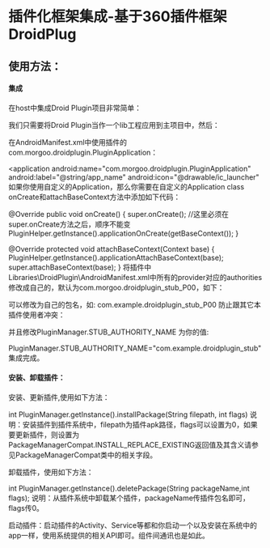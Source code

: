 # 插件化框架集成-基于360插件框架DroidPlug


## 使用方法：

#### 集成

在host中集成Droid Plugin项目非常简单：

我们只需要将Droid Plugin当作一个lib工程应用到主项目中，然后：

在AndroidManifest.xml中使用插件的com.morgoo.droidplugin.PluginApplication：

 <application android:name="com.morgoo.droidplugin.PluginApplication" 
 			 android:label="@string/app_name"
 			 android:icon="@drawable/ic_launcher" 
如果你使用自定义的Application，那么你需要在自定义的Application class onCreate和attachBaseContext方法中添加如下代码：

 @Override
 public void onCreate() {
     super.onCreate();
     //这里必须在super.onCreate方法之后，顺序不能变
     PluginHelper.getInstance().applicationOnCreate(getBaseContext());
 }
   
 @Override
 protected void attachBaseContext(Context base) {
     PluginHelper.getInstance().applicationAttachBaseContext(base);
     super.attachBaseContext(base);
 }
将插件中Libraries\DroidPlugin\AndroidManifest.xml中所有的provider对应的authorities修改成自己的，默认为com.morgoo.droidplugin_stub_P00，如下：

<provider
    android:name="com.morgoo.droidplugin.stub.ContentProviderStub$StubP00"
    android:authorities="com.morgoo.droidplugin_stub_P00"
    android:exported="false"
    android:label="@string/stub_name_povider" />
可以修改为自己的包名，如: com.example.droidplugin_stub_P00 防止跟其它本插件使用者冲突：

<provider
    android:name="com.morgoo.droidplugin.stub.ContentProviderStub$StubP00"
    android:authorities="com.example.droidplugin_stub_P00"
    android:exported="false"
    android:label="@string/stub_name_povider" />
并且修改PluginManager.STUB_AUTHORITY_NAME 为你的值:

PluginManager.STUB_AUTHORITY_NAME="com.example.droidplugin_stub"
集成完成。

####  安装、卸载插件：

安装、更新插件,使用如下方法：

 int PluginManager.getInstance().installPackage(String filepath, int flags)
说明：安装插件到插件系统中，filepath为插件apk路径，flags可以设置为0，如果要更新插件，则设置为PackageManagerCompat.INSTALL_REPLACE_EXISTING返回值及其含义请参见PackageManagerCompat类中的相关字段。

卸载插件，使用如下方法：

 int PluginManager.getInstance().deletePackage(String packageName,int flags);
说明：从插件系统中卸载某个插件，packageName传插件包名即可，flags传0。

启动插件：启动插件的Activity、Service等都和你启动一个以及安装在系统中的app一样，使用系统提供的相关API即可。组件间通讯也是如此。
